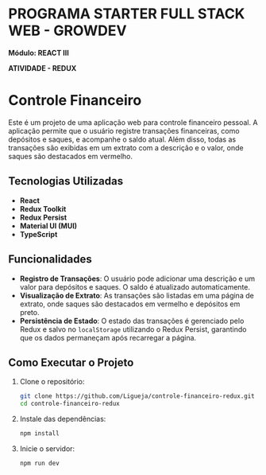 # <b>PROGRAMA STARTER FULL STACK WEB - GROWDEV</b>

<b>Módulo: REACT III</b>

<b>ATIVIDADE - REDUX</b>

# Controle Financeiro

Este é um projeto de uma aplicação web para controle financeiro pessoal. A aplicação permite que o usuário registre transações financeiras, como depósitos e saques, e acompanhe o saldo atual. Além disso, todas as transações são exibidas em um extrato com a descrição e o valor, onde saques são destacados em vermelho.

## Tecnologias Utilizadas

- **React**
- **Redux Toolkit**
- **Redux Persist**
- **Material UI (MUI)**
- **TypeScript**

## Funcionalidades

- **Registro de Transações**: O usuário pode adicionar uma descrição e um valor para depósitos e saques. O saldo é atualizado automaticamente.
- **Visualização de Extrato**: As transações são listadas em uma página de extrato, onde saques são destacados em vermelho e depósitos em preto.
- **Persistência de Estado**: O estado das transações é gerenciado pelo Redux e salvo no `localStorage` utilizando o Redux Persist, garantindo que os dados permaneçam após recarregar a página.

## Como Executar o Projeto

1. Clone o repositório:

   ```bash
   git clone https://github.com/Ligueja/controle-financeiro-redux.git
   cd controle-financeiro-redux

2. Instale das dependências:
   ```bash
   npm install

3. Inicie o servidor:
   ```bash
   npm run dev
